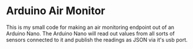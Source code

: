 # Arduino Air Monitor

This is my small code for making an air monitoring endpoint out of an Arduino Nano. The Arduino Nano will read out values from all sorts of sensors connected to it and publish the readings as JSON via it's usb port.
